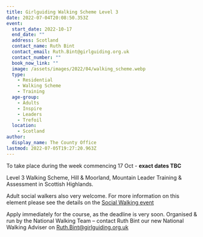 ```yaml
---
title: Girlguiding Walking Scheme Level 3
date: 2022-07-04T20:08:50.353Z
event:
  start_date: 2022-10-17
  end_date: ""
  address: Scotland
  contact_name: Ruth Bint
  contact_email: Ruth.Bint@girlguiding.org.uk
  contact_number: ""
  book_now_link: ""
  image: /assets/images/2022/04/walking_scheme.webp
  type:
    - Residential
    - Walking Scheme
    - Training
  age-group:
    - Adults
    - Inspire
    - Leaders
    - Trefoil
  location:
    - Scotland
author:
  display_name: The County Office
lastmod: 2022-07-05T19:27:20.963Z
---
```

To take place during the week commencing 17 Oct - **exact dates TBC**

Level 3 Walking Scheme, Hill & Moorland, Mountain Leader Training & Assessment in Scottish Highlands.

Adult social walkers also very welcome. For more information on this element please see the details on the [Social Walking event](/event/social-walking-scottish-highlands/)

Apply immediately for the course, as the deadline is very soon. Organised & run by the National Walking Team – contact Ruth Bint our new National Walking Adviser on <Ruth.Bint@girlguiding.org.uk>
